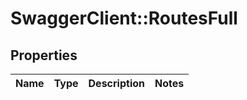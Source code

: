 # SwaggerClient::RoutesFull

## Properties
Name | Type | Description | Notes
------------ | ------------- | ------------- | -------------


